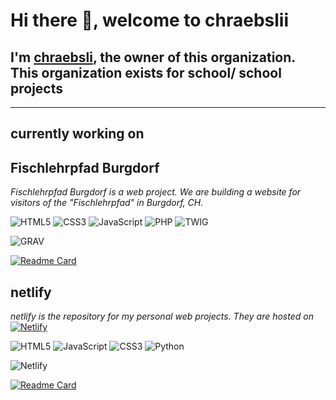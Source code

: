 # Hi there 👋, welcome to chraebslii

## I'm [**chraebsli**](https://github.com/chraebsli), the owner of this organization. This organization exists for school/ school projects

---

## currently working on

## Fischlehrpfad Burgdorf

_Fischlehrpfad Burgdorf is a web project. We are building a website for visitors of the "Fischlehrpfad" in Burgdorf, CH._

![HTML5](https://img.shields.io/badge/-HTML5-black?style=for-the-badge&logo=HTML5)
![CSS3](https://img.shields.io/badge/-CSS3-black?style=for-the-badge&logo=CSS3)
![JavaScript](https://img.shields.io/badge/-JavaScript-black?style=for-the-badge&logo=javascript)
![PHP](https://img.shields.io/badge/-PHP-black?style=for-the-badge&logo=PHP)
![TWIG](https://img.shields.io/badge/-TWIG-black?style=for-the-badge&logo=TWIG)

![GRAV](https://img.shields.io/badge/-GRAV-black?style=for-the-badge&logo=GRAV)

[![Readme Card](https://github-stats-custom.vercel.app/api/pin/?username=chraebslii&repo=Fischlehrpfad-Burgdorf&show_owner=true)](https://github.com/chraebslii/Fischlehrpfad-Burgdorf)

## netlify

_netlify is the repository for my personal web projects. They are hosted on_
[![Netlify](https://img.shields.io/badge/-Netlify-black?style=flat-square&logo=Netlify)](https://www.netlify.com/)

![HTML5](https://img.shields.io/badge/-HTML5-black?style=for-the-badge&logo=HTML5)
![JavaScript](https://img.shields.io/badge/-JavaScript-black?style=for-the-badge&logo=javascript)
![CSS3](https://img.shields.io/badge/-CSS3-black?style=for-the-badge&logo=CSS3)
![Python](https://img.shields.io/badge/-Python-black?style=for-the-badge&logo=Python)

![Netlify](https://img.shields.io/badge/-Netlify-black?style=for-the-badge&logo=Netlify)

[![Readme Card](https://github-stats-custom.vercel.app/api/pin/?username=chraebslii&repo=netlify&show_owner=true)](https://github.com/chraebslii/netlify)
